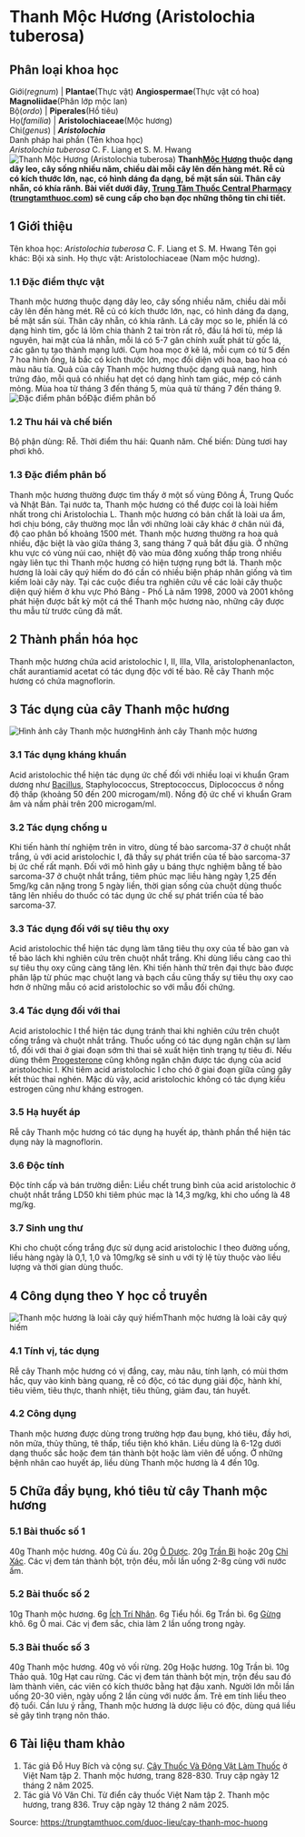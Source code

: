 # Thanh Mộc Hương (Aristolochia tuberosa)

Phân loại khoa học  
---  
Giới(_regnum_) |  **Plantae**(Thực vật) **Angiospermae**(Thực vật có hoa) **Magnoliidae**(Phân lớp mộc lan)  
Bộ(_ordo_) | **Piperales**(Hồ tiêu)  
Họ(_familia_) | **Aristolochiaceae**(Mộc hương)  
Chi(_genus_) | **_Aristolochia_**  
Danh pháp hai phần (Tên khoa học)  
_Aristolochia tuberosa_ C. F. Liang et S. M. Hwang  
![Thanh Mộc Hương \(Aristolochia tuberosa\)](https://trungtamthuoc.com/images/others/thanh-moc-huong-2-3183.jpg)
**Thanh[Mộc Hương](https://trungtamthuoc.com/duoc-lieu/moc-huong-38 "Mộc Hương") thuộc dạng dây leo, cây sống nhiều năm, chiều dài mỗi cây lên đến hàng mét. Rễ củ có kích thước lớn, nạc, có hình dáng đa dạng, bề mặt sần sùi. Thân cây nhẵn, có khía rãnh. Bài viết dưới đây, [Trung Tâm Thuốc Central Pharmacy](https://trungtamthuoc.com/ "Trung Tâm Thuốc Central Pharmacy") ([trungtamthuoc.com](https://trungtamthuoc.com/ "trungtamthuoc.com")) sẽ cung cấp cho bạn đọc những thông tin chi tiết.**
##  1 Giới thiệu
Tên khoa học: _Aristolochia tuberosa_ C. F. Liang et S. M. Hwang
Tên gọi khác: Bội xà sinh.
Họ thực vật: Aristolochiaceae (Nam mộc hương).
### 1.1 Đặc điểm thực vật
Thanh mộc hương thuộc dạng dây leo, cây sống nhiều năm, chiều dài mỗi cây lên đến hàng mét.
Rễ củ có kích thước lớn, nạc, có hình dáng đa dạng, bề mặt sần sùi.
Thân cây nhẵn, có khía rãnh.
Lá cây mọc so le, phiến lá có dạng hình tim, gốc lá lõm chia thành 2 tai tròn rất rõ, đầu lá hơi tù, mép lá nguyên, hai mặt của lá nhẵn, mỗi lá có 5-7 gân chính xuất phát từ gốc lá, các gân tụ tạo thành mạng lưới.
Cụm hoa mọc ở kẽ lá, mỗi cụm có từ 5 đến 7 hoa hình ống, lá bắc có kích thước lớn, mọc đối diện với hoa, bao hoa có màu nâu tía.
Quả của cây Thanh mộc hương thuộc dạng quả nang, hình trứng đảo, mỗi quả có nhiều hạt dẹt có dạng hình tam giác, mép có cánh mỏng.
Mùa hoa từ tháng 3 đến tháng 5, mùa quả từ tháng 7 đến tháng 9.
![Đặc điểm phân bố](https://trungtamthuoc.com/images/item/thanh-moc-huong.jpg)Đặc điểm phân bố
### 1.2 Thu hái và chế biến
Bộ phận dùng: Rễ.
Thời điểm thu hái: Quanh năm.
Chế biến: Dùng tươi hay phơi khô.
### 1.3 Đặc điểm phân bố
Thanh mộc hương thường được tìm thấy ở một số vùng Đông Á, Trung Quốc và Nhật Bản.
Tại nước ta, Thanh mộc hương có thể được coi là loài hiếm nhất trong chi Aristolochia L.
Thanh mộc hương có bản chất là loài ưa ẩm, hơi chịu bóng, cây thường mọc lẫn với những loài cây khác ở chân núi đá, độ cao phân bố khoảng 1500 mét.
Thanh mộc hương thường ra hoa quả nhiều, đặc biệt là vào giữa tháng 3, sang tháng 7 quả bắt đầu già. Ở những khu vực có vùng núi cao, nhiệt độ vào mùa đông xuống thấp trong nhiều ngày liên tục thì Thanh mộc hương có hiện tượng rụng bớt lá.
Thanh mộc hương là loài cây quý hiếm do đó cần có nhiều biện pháp nhân giống và tìm kiếm loài cây này.
Tại các cuộc điều tra nghiên cứu về các loài cây thuộc diện quý hiếm ở khu vực Phó Bảng - Phố Là năm 1998, 2000 và 2001 không phát hiện được bất kỳ một cá thể Thanh mộc hương nào, những cây được thu mẫu từ trước cũng đã mất.
##  2 Thành phần hóa học
Thanh mộc hương chứa acid aristolochic I, II, IIIa, VIIa, aristolophenanlacton, chất aurantiamid acetat có tác dụng độc với tế bào.
Rễ cây Thanh mộc hương có chứa magnoflorin.
##  3 Tác dụng của cây Thanh mộc hương
![Hình ảnh cây Thanh mộc hương](https://trungtamthuoc.com/images/item/thanh-moc-huong-0.jpg)Hình ảnh cây Thanh mộc hương
### 3.1 Tác dụng kháng khuẩn
Acid aristolochic thể hiện tác dụng ức chế đối với nhiều loại vi khuẩn Gram dương như [Bacillus](https://trungtamthuoc.com/hoat-chat/bacillus "Bacillus"), Staphylococcus, Streptococcus, Diplococcus ở nồng độ thấp (khoảng 50 đến 200 microgam/ml). Nồng độ ức chế vi khuẩn Gram âm và nấm phải trên 200 microgam/ml.
### 3.2 Tác dụng chống u
Khi tiến hành thí nghiệm trên in vitro, dùng tế bào sarcoma-37 ở chuột nhắt trắng, ủ với acid aristolochic I, đã thấy sự phát triển của tế bào sarcoma-37 bị ức chế rất mạnh.
Đối với mô hình gây u báng thực nghiệm bằng tế bào sarcoma-37 ở chuột nhắt trắng, tiêm phúc mạc liều hàng ngày 1,25 đến 5mg/kg cân nặng trong 5 ngày liền, thời gian sống của chuột dùng thuốc tăng lên nhiều do thuốc có tác dụng ức chế sự phát triển của tế bào sarcoma-37.
### 3.3 Tác dụng đối với sự tiêu thụ oxy
Acid aristolochic thể hiện tác dụng làm tăng tiêu thụ oxy của tế bào gan và tế bào lách khi nghiên cứu trên chuột nhắt trắng.
Khi dùng liều càng cao thì sự tiêu thụ oxy cũng càng tăng lên.
Khi tiến hành thử trên đại thực bào được phân lập từ phúc mạc chuột lang và bạch cầu cũng thấy sự tiêu thụ oxy cao hơn ở những mẫu có acid aristolochic so với mẫu đối chứng.
### 3.4 Tác dụng đối với thai
Acid aristolochic I thể hiện tác dụng tránh thai khi nghiên cứu trên chuột cống trắng và chuột nhắt trắng. Thuốc uống có tác dụng ngăn chặn sự làm tổ, đối với thai ở giai đoạn sớm thì thai sẽ xuất hiện tình trạng tự tiêu đi. Nếu dùng thêm [Progesterone](https://trungtamthuoc.com/hoat-chat/progesterone "Progesterone") cũng không ngăn chặn được tác dụng của acid aristolochic I.
Khi tiêm acid aristolochic I cho chó ở giai đoạn giữa cũng gây kết thúc thai nghén.
Mặc dù vậy, acid aristolochic không có tác dụng kiểu estrogen cũng như kháng estrogen.
### 3.5 Hạ huyết áp
Rễ cây Thanh mộc hương có tác dụng hạ huyết áp, thành phần thể hiện tác dụng này là magnoflorin.
### 3.6 Độc tính
Độc tính cấp và bán trường diễn: Liều chết trung bình của acid aristolochic ở chuột nhắt trắng LD50 khi tiêm phúc mạc là 14,3 mg/kg, khi cho uống là 48 mg/kg.
### 3.7 Sinh ung thư
Khi cho chuột cống trắng đực sử dụng acid aristolochic I theo đường uống, liều hàng ngày là 0,1, 1,0 và 10mg/kg sẽ sinh u với tỷ lệ tùy thuộc vào liều lượng và thời gian dùng thuốc.
##  4 Công dụng theo Y học cổ truyền
![Thanh mộc hương là loài cây quý hiếm](https://trungtamthuoc.com/images/item/thanh-moc-huong-1.jpg)Thanh mộc hương là loài cây quý hiếm
### 4.1 Tính vị, tác dụng
Rễ cây Thanh mộc hương có vị đắng, cay, màu nâu, tính lạnh, có mùi thơm hắc, quy vào kinh bàng quang, rễ có độc, có tác dụng giải độc, hành khí, tiêu viêm, tiêu thực, thanh nhiệt, tiêu thũng, giảm đau, tán huyết.
### 4.2 Công dụng
Thanh mộc hương được dùng trong trường hợp đau bụng, khó tiêu, đầy hơi, nôn mửa, thủy thũng, tê thấp, tiểu tiện khó khăn.
Liều dùng là 6-12g dưới dạng thuốc sắc hoặc đem tán thành bột hoặc làm viên để uống.
Ở những bệnh nhân cao huyết áp, liều dùng Thanh mộc hương là 4 đến 10g.
##  5 Chữa đầy bụng, khó tiêu từ cây Thanh mộc hương
### 5.1 Bài thuốc số 1
40g Thanh mộc hương.
40g Củ ấu.
20g [Ô Dược](https://trungtamthuoc.com/duoc-lieu/o-duoc "Ô Dược").
20g [Trần Bì](https://trungtamthuoc.com/duoc-lieu/tran-bi-04 "Trần Bì") hoặc 20g [Chỉ Xác](https://trungtamthuoc.com/duoc-lieu/chi-xac-60 "Chỉ Xác").
Các vị đem tán thành bột, trộn đều, mỗi lần uống 2-8g cùng với nước ấm.
### 5.2 Bài thuốc số 2
10g Thanh mộc hương.
6g [Ích Trí Nhân](https://trungtamthuoc.com/duoc-lieu/ich-tri "Ích Trí Nhân").
6g Tiểu hồi.
6g Trần bì.
6g [Gừng](https://trungtamthuoc.com/duoc-lieu/gung-14 "Gừng") khô.
6g Ô mai.
Các vị đem sắc, chia làm 2 lần uống trong ngày.
### 5.3 Bài thuốc số 3
40g Thanh mộc hương.
40g vỏ vối rừng.
20g Hoặc hương.
10g Trần bì.
10g Thảo quả.
10g Hạt cau rừng.
Các vị đem tán thành bột mịn, trộn đều sau đó làm thành viên, các viên có kích thước bằng hạt đậu xanh.
Người lớn mỗi lần uống 20-30 viên, ngày uống 2 lần cùng với nước ấm.
Trẻ em tính liều theo độ tuổi.
Cần lưu ý rằng, Thanh mộc hương là dược liệu có độc, dùng quá liều sẽ gây tình trạng nôn tháo.
##  6 Tài liệu tham khảo
  1. Tác giả Đỗ Huy Bích và cộng sự. [Cây Thuốc Và Động Vật Làm Thuốc](https://trungtamthuoc.com/bai-viet/doc-online-va-tai-mien-phi-pdf-sach-cay-thuoc-va-dong-vat-lam-thuoc-o-viet-nam "Cây Thuốc Và Động Vật Làm Thuốc") ở Việt Nam tập 2. Thanh mộc hương, trang 828-830. Truy cập ngày 12 tháng 2 năm 2025.
  2. Tác giả Võ Văn Chi. Từ điển cây thuốc Việt Nam tập 2. Thanh mộc hương, trang 836. Truy cập ngày 12 tháng 2 năm 2025.




Source: https://trungtamthuoc.com/duoc-lieu/cay-thanh-moc-huong